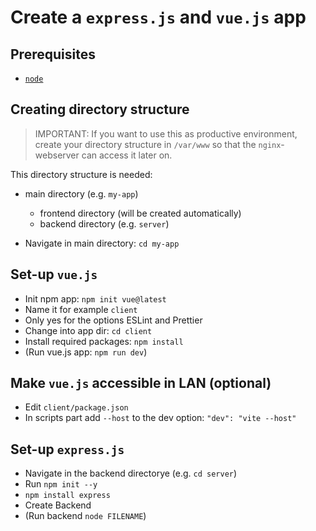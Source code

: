 # Create a `express.js` and `vue.js` app

## Prerequisites

- [`node`](./node-install.md)

## Creating directory structure

> IMPORTANT: If you want to use this as productive environment, create your directory structure in `/var/www` so that the `nginx`-webserver can access it later on.

This directory structure is needed:

- main directory (e.g. `my-app`)
  - frontend directory (will be created automatically)
  - backend directory (e.g. `server`)

- Navigate in main directory: `cd my-app`

## Set-up `vue.js`

- Init npm app: `npm init vue@latest`
- Name it for example `client`
- Only yes for the options ESLint and Prettier
- Change into app dir: `cd client`
- Install required packages: `npm install`
- (Run vue.js app: `npm run dev`)

## Make `vue.js` accessible in LAN (optional)

- Edit `client/package.json`
- In scripts part add `--host` to the dev option: `"dev": "vite --host"`

## Set-up `express.js`

- Navigate in the backend directorye (e.g. `cd server`)
- Run `npm init --y`
- `npm install express`
- Create Backend
- (Run backend `node FILENAME`)

